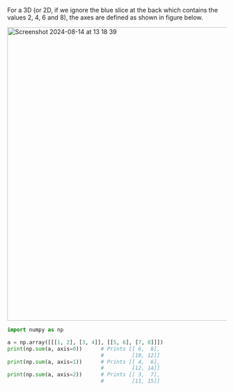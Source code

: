 For a 3D (or 2D, if we ignore the blue slice at the back which contains the values 2, 4, 6 and 8), the axes are defined as shown in figure below.

<img width="675" alt="Screenshot 2024-08-14 at 13 18 39" src="https://github.com/user-attachments/assets/38c1fd05-2ca7-4878-b202-7b419c87cbc9">

```python
import numpy as np

a = np.array([[[1, 2], [3, 4]], [[5, 6], [7, 8]]])
print(np.sum(a, axis=0))      # Prints [[ 6,  8],
                              #         [10, 12]]
print(np.sum(a, axis=1))      # Prints [[ 4,  6],
                              #         [12, 14]]
print(np.sum(a, axis=2))      # Prints [[ 3,  7],
                              #         [11, 15]]
```
